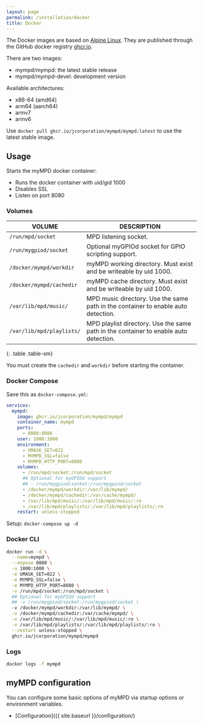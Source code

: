 ```yaml
---
layout: page
permalink: /installation/docker
title: Docker
---
```


The Docker images are based on [Alpine Linux](https://alpinelinux.org). They are published through the GitHub docker registry [ghcr.io](https://github.com/jcorporation?tab=packages).

There are two images:

- mympd/mympd: the latest stable release
- mympd/mympd-devel: development version

Available architectures:

- x86-64 (amd64)
- arm64 (aarch64)
- armv7
- armv6

Use `docker pull ghcr.io/jcorporation/mympd/mympd:latest` to use the latest stable image.

## Usage

Starts the myMPD docker container:

- Runs the docker container with uid/gid 1000
- Disables SSL
- Listen on port 8080

### Volumes

| VOLUME | DESCRIPTION |
| ------ | ----------- |
| `/run/mpd/socket` | MPD listening socket. |
| `/run/mygpiod/socket` | Optional myGPIOd socket for GPIO scripting support. |
| `/docker/mympd/workdir` | myMPD working directory. Must exist and be writeable by uid 1000. |
| `/docker/mympd/cachedir` | myMPD cache directory. Must exist and be writeable by uid 1000. |
| `/var/lib/mpd/music/` | MPD music directory. Use the same path in the container to enable auto detection. |
| `/var/lib/mpd/playlists/` | MPD playlist directory. Use the same path in the container to enable auto detection. |
{: .table .table-sm}

You must create the `cachedir` and `workdir` before starting the container.

### Docker Compose

Save this as `docker-compose.yml`:

```yml
services:
  mympd:
    image: ghcr.io/jcorporation/mympd/mympd
    container_name: mympd
    ports:
      - 8080:8080
    user: 1000:1000
    environment:
      - UMASK_SET=022
      - MYMPD_SSL=false
      - MYMPD_HTTP_PORT=8080
    volumes:
      - /run/mpd/socket:/run/mpd/socket
      ## Optional for myGPIOd support
      ## - /run/mygpiod/socket:/run/mygpiod/socket
      - /docker/mympd/workdir:/var/lib/mympd/
      - /docker/mympd/cachedir:/var/cache/mympd/
      - /var/lib/mpd/music/:/var/lib/mpd/music/:ro
      - /var/lib/mpd/playlists/:/var/lib/mpd/playlists/:ro
    restart: unless-stopped
```

Setup: `docker-compose up -d`

### Docker CLI

```sh
docker run -d \
  --name=mympd \
  --expose 8080 \
  -u 1000:1000 \
  -e UMASK_SET=022 \
  -e MYMPD_SSL=false \
  -e MYMPD_HTTP_PORT=8080 \
  -v /run/mpd/socket:/run/mpd/socket \
  ## Optional for myGPIOd support
  ## -v /run/mygpiod/socket:/run/mygpiod/socket \
  -v /docker/mympd/workdir:/var/lib/mympd/ \
  -v /docker/mympd/cachedir:/var/cache/mympd/ \
  -v /var/lib/mpd/music/:/var/lib/mpd/music/:ro \
  -v /var/lib/mpd/playlists/:/var/lib/mpd/playlists/:ro \
  --restart unless-stopped \
  ghcr.io/jcorporation/mympd/mympd
```

### Logs

```sh
docker logs -f mympd
```

## myMPD configuration

You can configure some basic options of myMPD via startup options or environment variables.

- [Configuration]({{ site.baseurl }}/configuration/)
